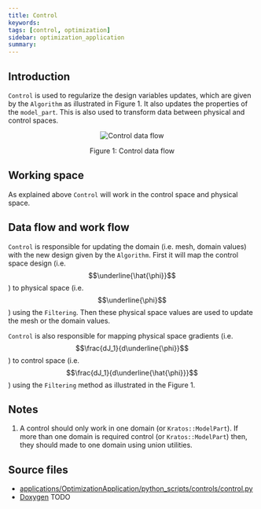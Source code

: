 ```yaml
---
title: Control
keywords: 
tags: [control, optimization]
sidebar: optimization_application
summary: 
---
```


## Introduction

```Control``` is used to regularize the design variables updates, which are given by the ```Algorithm``` as illustrated in Figure 1. It also updates the properties of the ```model_part```.  This is also used to transform data between physical and control spaces.
<p align="center">
    <img src="https://github.com/KratosMultiphysics/Documentation/blob/master/OptimizationApplication/General/control.png?raw=true" alt="Control data flow"/>
</p>
<p align="center">Figure 1: Control data flow</p>

## Working space

As explained above ```Control``` will work in the control space and physical space.

## Data flow and work flow

```Control``` is responsible for updating the domain (i.e. mesh, domain values) with the new design given by the ```Algorithm```. First it will map the control space design (i.e. $$\underline{\hat{\phi}}$$) to physical space (i.e. $$\underline{\phi}$$) using the ```Filtering```. Then these physical space values are used to update the mesh or the domain values.

```Control``` is also responsible for mapping physical space gradients (i.e. $$\frac{dJ_1}{d\underline{\phi}}$$) to control space (i.e. $$\frac{dJ_1}{d\underline{\hat{\phi}}}$$) using the ```Filtering``` method as illustrated in the Figure 1.

## Notes

1. A control should only work in one domain (or ```Kratos::ModelPart```). If more than one domain is required control (or ```Kratos::ModelPart```) then, they should made to one domain using union utilities.

## Source files
* [applications/OptimizationApplication/python_scripts/controls/control.py](https://github.com/KratosMultiphysics/Kratos/blob/master/applications/OptimizationApplication/python_scripts/controls/control.py)
* [Doxygen](TODO) TODO

